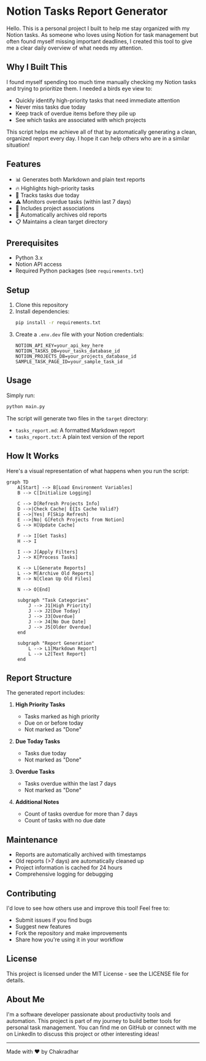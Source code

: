 # Notion Tasks Report Generator

Hello. This is a personal project I built to help me stay organized with my Notion tasks. As someone who loves using Notion for task management but often found myself missing important deadlines, I created this tool to give me a clear daily overview of what needs my attention.

## Why I Built This

I found myself spending too much time manually checking my Notion tasks and trying to prioritize them. I needed a birds eye view to:
- Quickly identify high-priority tasks that need immediate attention
- Never miss tasks due today
- Keep track of overdue items before they pile up
- See which tasks are associated with which projects

This script helps me achieve all of that by automatically generating a clean, organized report every day. I hope it can help others who are in a similar situation!

## Features

- 📊 Generates both Markdown and plain text reports
- 🔥 Highlights high-priority tasks
- 📅 Tracks tasks due today
- ⚠️ Monitors overdue tasks (within last 7 days)
- 📝 Includes project associations
- 🔄 Automatically archives old reports
- 📋 Maintains a clean target directory

## Prerequisites

- Python 3.x
- Notion API access
- Required Python packages (see `requirements.txt`)

## Setup

1. Clone this repository
2. Install dependencies:
   ```bash
   pip install -r requirements.txt
   ```
3. Create a `.env.dev` file with your Notion credentials:
   ```
   NOTION_API_KEY=your_api_key_here
   NOTION_TASKS_DB=your_tasks_database_id
   NOTION_PROJECTS_DB=your_projects_database_id
   SAMPLE_TASK_PAGE_ID=your_sample_task_id
   ```

## Usage

Simply run:
```bash
python main.py
```

The script will generate two files in the `target` directory:
- `tasks_report.md`: A formatted Markdown report
- `tasks_report.txt`: A plain text version of the report

## How It Works

Here's a visual representation of what happens when you run the script:

```mermaid
graph TD
    A[Start] --> B[Load Environment Variables]
    B --> C[Initialize Logging]
    
    C --> D[Refresh Projects Info]
    D -->|Check Cache| E{Is Cache Valid?}
    E -->|Yes| F[Skip Refresh]
    E -->|No| G[Fetch Projects from Notion]
    G --> H[Update Cache]
    
    F --> I[Get Tasks]
    H --> I
    
    I --> J[Apply Filters]
    J --> K[Process Tasks]
    
    K --> L[Generate Reports]
    L --> M[Archive Old Reports]
    M --> N[Clean Up Old Files]
    
    N --> O[End]
    
    subgraph "Task Categories"
        J --> J1[High Priority]
        J --> J2[Due Today]
        J --> J3[Overdue]
        J --> J4[No Due Date]
        J --> J5[Older Overdue]
    end
    
    subgraph "Report Generation"
        L --> L1[Markdown Report]
        L --> L2[Text Report]
    end
```

## Report Structure

The generated report includes:

1. **High Priority Tasks**
   - Tasks marked as high priority
   - Due on or before today
   - Not marked as "Done"

2. **Due Today Tasks**
   - Tasks due today
   - Not marked as "Done"

3. **Overdue Tasks**
   - Tasks overdue within the last 7 days
   - Not marked as "Done"

4. **Additional Notes**
   - Count of tasks overdue for more than 7 days
   - Count of tasks with no due date

## Maintenance

- Reports are automatically archived with timestamps
- Old reports (>7 days) are automatically cleaned up
- Project information is cached for 24 hours
- Comprehensive logging for debugging

## Contributing

I'd love to see how others use and improve this tool! Feel free to:
- Submit issues if you find bugs
- Suggest new features
- Fork the repository and make improvements
- Share how you're using it in your workflow

## License

This project is licensed under the MIT License - see the LICENSE file for details.

## About Me

I'm a software developer passionate about productivity tools and automation. This project is part of my journey to build better tools for personal task management. You can find me on GitHub or connect with me on LinkedIn to discuss this project or other interesting ideas!

---
Made with ❤️ by Chakradhar 